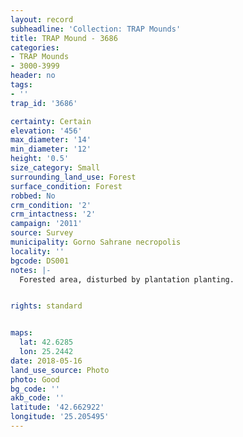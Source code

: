 ```yaml
---
layout: record
subheadline: 'Collection: TRAP Mounds'
title: TRAP Mound - 3686
categories:
- TRAP Mounds
- 3000-3999
header: no
tags:
- ''
trap_id: '3686'

certainty: Certain
elevation: '456'
max_diameter: '14'
min_diameter: '12'
height: '0.5'
size_category: Small
surrounding_land_use: Forest
surface_condition: Forest
robbed: No
crm_condition: '2'
crm_intactness: '2'
campaign: '2011'
source: Survey
municipality: Gorno Sahrane necropolis
locality: ''
bgcode: DS001
notes: |-
  Forested area, disturbed by plantation planting.


rights: standard


maps:
  lat: 42.6285
  lon: 25.2442
date: 2018-05-16
land_use_source: Photo
photo: Good
bg_code: ''
akb_code: ''
latitude: '42.662922'
longitude: '25.205495'
---
```

